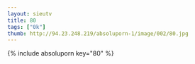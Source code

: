 ```yaml
--- 
layout: sieutv
title: 80
tags: ["0k"]
thumb: http://94.23.248.219/absoluporn-1/image/002/80.jpg
---
```

{% include absoluporn key="80" %} 
